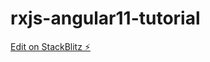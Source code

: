 # rxjs-angular11-tutorial

[Edit on StackBlitz ⚡️](https://stackblitz.com/edit/rxjs-angular11-tutorial)